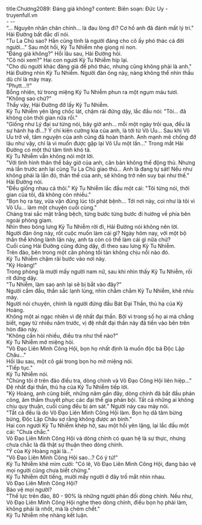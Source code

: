 title:Chương2089: Đáng giá không?
content:
Biên soạn: Đức Uy - truyenfull.vn<br>- --<br>“... Nguyên nhân chân chính... là đau lòng đi? Cơ hồ anh đã đánh mất lý trí." Hải Đường bất đắc dĩ nói.<br>"Tu La Chủ sao? Hẳn cũng tính là người đáng cho cô ấy phó thác cả đời người..." Sau một hồi, Kỷ Tu Nhiễm nhẹ giọng nỉ non.<br>"Đáng giá không?" Hồi lâu sau, Hải Đường hỏi.<br>"Cô nói xem?" Hai con ngươi Kỷ Tu Nhiễm híp lại.<br>"Cho dù người khác đáng giá để phó thác, nhưng cũng không phải là anh." Hải Đường nhìn Kỷ Tu Nhiễm. Người đàn ông này, nàng không thể nhìn thấu dù chỉ là mảy may.<br>"Phụtt...!!"<br>Bỗng nhiên, từ trong miệng Kỷ Tu Nhiễm phun ra một ngụm máu tươi.<br>"Không sao chứ?"<br>Thấy vậy, Hải Đường đỡ lấy Kỷ Tu Nhiễm.<br>Kỷ Tu Nhiễm yên lặng chốc lát, chậm rãi đứng dậy, lắc đầu nói: "Tôi... đã không còn thời gian nữa rồi."<br>"Giống như Lý đại sư từng nói, bây giờ anh... mỗi một ngày trôi qua, đều là sự hành hạ đi...? Ý chí kiên cường kia của anh, là tới từ Vô Ưu... Sau khi Vô Ưu trở về, tâm nguyện của anh cũng đã hoàn thành. Anh mạnh mẽ chống đỡ lâu như vậy, chỉ là vì muốn được gặp lại Vô Ưu một lần..." Trong mắt Hải Đường có một thứ tâm tình khó tả.<br>Kỷ Tu Nhiễm vẫn không nói một lời.<br>"Với tình hình thân thể bây giờ của anh, căn bản không thể động thủ. Nhưng mà lần trước anh lại cùng Tu La Chủ giao thủ... Anh là đang tự sát! Nếu như không phải là lần đó, thân thể của anh, sẽ không trở nên suy bại như thế." Hải Đường nói.<br>"Đều giống nhau cả thôi." Kỷ Tu Nhiễm lắc đầu một cái: "Tôi từng nói, thời gian của tôi, đã không còn nhiều."<br>"Bọn họ ra tay, vừa vặn đúng lúc tôi phát bệnh... Tới nơi này, coi như là tôi vì Vô Ưu... làm một chuyện cuối cùng."<br>Chàng trai sắc mặt trắng bệch, từng bước từng bước đi hướng về phía bên ngoài phòng giam.<br>Nhìn theo bóng lưng Kỷ Tu Nhiễm rời đi, Hải Đường nói không nên lời.<br>Người đàn ông này, rốt cuộc muốn làm cái gì? Ngày hôm nay, với một bộ thân thể không lành lặn này, anh ta còn có thể làm cái gì nữa chứ?<br>Cuối cùng Hải Đường cũng đứng dậy, đi theo sau lưng Kỷ Tu Nhiễm.<br>Trên đảo, bên trong một căn phòng tồi tàn không chịu nổi nào đó.<br>Kỷ Tu Nhiễm chậm rãi bước vào nơi này.<br>"Kỷ Hoàng!"<br>Trong phòng là mười mấy người nam nữ, sau khi nhìn thấy Kỷ Tu Nhiễm, rối rít đứng dậy.<br>"Tu Nhiễm, làm sao anh lại sẽ bị bắt vào đây?"<br>Người cầm đầu, thần sắc lạnh lùng, nhìn chằm chằm Kỷ Tu Nhiễm, khẽ nhíu mày.<br>Người nói chuyện, chính là người đứng đầu Bát Đại Thần, thủ hạ của Kỷ Hoàng.<br>Không một ai ngạc nhiên vì đệ nhất đại thần. Bởi vì trong số họ ai mà chẳng biết, ngay từ nhiều năm trước, vị đệ nhất đại thần này đã tiến vào bên trên hòn đảo này.<br>"Không cần hỏi nhiều, điều tra như thế nào?"<br>Kỷ Tu Nhiễm mở miệng hỏi.<br>"Võ Đạo Liên Minh Công Hội, bọn họ nhất định là muốn độc bá Độc Lập Châu..."<br>Hồi lâu sau, một cô gái trong bọn họ mở miệng nói.<br>"Tiếp tục."<br>Kỷ Tu Nhiễm nói.<br>"Chúng tôi ở trên đảo điều tra, dòng chính và Võ Đạo Công Hội liên hiệp..."<br>Đệ nhất đại thần, thủ hạ của Kỷ Tu Nhiễm tiếp lời.<br>"Kỷ Hoàng, anh cũng biết, những năm gần đây, dòng chính đã bắt đầu phản công, âm thầm thuyết phục các đại thế gia phản bội. Tất cả những ai không chịu quy thuận, cuối cùng đều bị ám sát." Người này cau mày nói.<br>"Tất cả đều là do Võ Đạo Liên Minh Công Hội làm. Bọn họ dã tâm bừng bừng, Độc Lập Châu sợ rằng không được an bình."<br>Hai con ngươi Kỷ Tu Nhiễm khép hờ, sau một hồi yên lặng, lại lắc đầu một cái: "Chưa chắc."<br>Võ Đạo Liên Minh Công Hội và dòng chính có quan hệ là sự thực, nhưng chưa chắc là đã thật sự thuận theo dòng chính.<br>"Ý của Kỷ Hoàng ngài là..."<br>"Võ Đạo Liên Minh Công Hội sao...? Có ý tứ!"<br>Kỷ Tu Nhiễm khẽ mỉm cười: "Có lẽ, Võ Đạo Liên Minh Công Hội, đang bảo vệ mọi người cũng chưa biết chừng."<br>Kỷ Tu Nhiễm dứt tiếng, mười mấy người ở đây trố mắt nhìn nhau.<br>Võ Đạo Liên Minh Công Hội?<br>Bảo vệ mọi người?<br>"Thế lực trên đảo, 80 - 90% là những người phản đối dòng chính. Nếu như, Võ Đạo Liên Minh Công Hội nghe theo dòng chính, điều bọn họ phải làm, không phải là nhốt, mà là chém chết."<br>Kỷ Tu Nhiễm nhẹ nhàng kết luận.